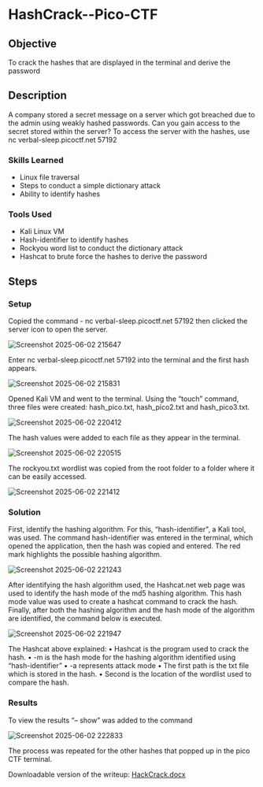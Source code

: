 # HashCrack--Pico-CTF

## Objective
To crack the hashes that are displayed in the terminal and derive the password

## Description
A company stored a secret message on a server which got breached due to the admin using weakly hashed passwords. Can you gain access to the secret stored within the server?
To access the server with the hashes, use nc verbal-sleep.picoctf.net 57192

### Skills Learned
- Linux file traversal
- Steps to conduct a simple dictionary attack
- Ability to identify hashes

### Tools Used
- Kali Linux VM 
- Hash-identifier to identify hashes
- Rockyou word list to conduct the dictionary attack
- Hashcat to brute force the hashes to derive the password

## Steps

### Setup
Copied the command - nc verbal-sleep.picoctf.net 57192 then clicked the server icon to open the server.

   ![Screenshot 2025-06-02 215647](https://github.com/user-attachments/assets/471e2d38-b887-419b-b765-5d9511d6f70a)

Enter nc verbal-sleep.picoctf.net 57192 into the terminal and the first hash appears.
   
   ![Screenshot 2025-06-02 215831](https://github.com/user-attachments/assets/431f4138-be54-4bec-a21e-562aa525f456)

Opened Kali VM and went to the terminal. Using the “touch” command, three files were created: hash_pico.txt, hash_pico2.txt and hash_pico3.txt.
   
   ![Screenshot 2025-06-02 220412](https://github.com/user-attachments/assets/4a514665-81be-45d0-8db4-3efd93023f0a)

The hash values were added to each file as they appear in the terminal.
   
   ![Screenshot 2025-06-02 220515](https://github.com/user-attachments/assets/c89ea803-7dff-4134-9438-1dc3b35368be)

The rockyou.txt wordlist was copied from the root folder to a folder where it can be easily accessed.
   
   ![Screenshot 2025-06-02 221412](https://github.com/user-attachments/assets/dfd462d7-d17d-4795-8d5a-75b579a04e7c)

### Solution
First, identify the hashing algorithm. For this, “hash-identifier", a Kali tool, was used. The command hash-identifier was entered in the terminal, which opened the application, then the hash was copied and entered. The red mark highlights the possible hashing algorithm.
   
   ![Screenshot 2025-06-02 221243](https://github.com/user-attachments/assets/b24f7ac2-7749-47f2-a680-7a5858a109b0)

After identifying the hash algorithm used, the Hashcat.net web page was used to identify the hash mode of the md5 hashing algorithm. This hash mode value was used to create a hashcat command to crack the hash. Finally, after both the hashing algorithm and the hash mode of the algorithm are identified, the command below is  executed.

   ![Screenshot 2025-06-02 221947](https://github.com/user-attachments/assets/591aa238-a57b-4975-b096-9d23c896284c)

The Hashcat above explained:
•	Hashcat is the program used to crack the hash.
•	-m is the hash mode for the hashing algorithm identified using “hash-identifier”
•	-a represents attack mode
•	The first path is the txt file which is stored in the hash.
•	Second is the location of the wordlist used to compare the hash.

### Results

To view the results “– show” was added to the command
   
   ![Screenshot 2025-06-02 222833](https://github.com/user-attachments/assets/17e2c989-0029-4616-bd2d-98a72df665eb)

The process was repeated for the other hashes that popped up in the pico CTF terminal.

Downloadable version of the writeup: [HackCrack.docx](https://github.com/user-attachments/files/20636764/HackCrack.docx)
